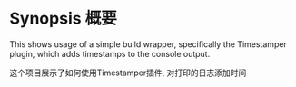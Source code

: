 # Synopsis 概要

This shows usage of a simple build wrapper, specifically the
Timestamper plugin, which adds timestamps to the console output.

这个项目展示了如何使用Timestamper插件, 对打印的日志添加时间